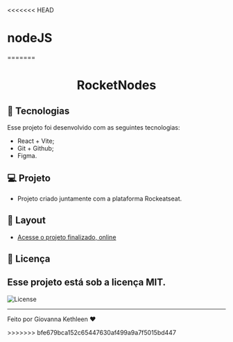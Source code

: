 <<<<<<< HEAD
# nodeJS
=======
<h1 align="center"> RocketNodes </h1>


## 🚀 Tecnologias
Esse projeto foi desenvolvido com as seguintes tecnologias:
- React + Vite;
- Git + Github;
- Figma.

  
## 💻 Projeto
- Projeto criado juntamente com a plataforma Rockeatseat.

## 🔖 Layout
- [Acesse o projeto finalizado, online](https://giovannakethleen.github.io/)


## :memo: Licença

## Esse projeto está sob a licença MIT.
<p align="left">
  <img alt="License" src="https://img.shields.io/static/v1?label=license&message=MIT&color=49AA26&labelColor=000000">
</p>

--- ---

<p> Feito por Giovanna Kethleen ♥ </p>
>>>>>>> bfe679bca152c65447630af499a9a7f5015bd447
